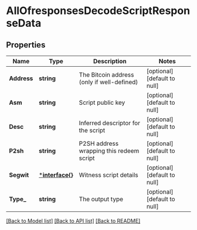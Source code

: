 # AllOfresponsesDecodeScriptResponseData

## Properties
Name | Type | Description | Notes
------------ | ------------- | ------------- | -------------
**Address** | **string** | The Bitcoin address (only if well-defined) | [optional] [default to null]
**Asm** | **string** | Script public key | [optional] [default to null]
**Desc** | **string** | Inferred descriptor for the script | [optional] [default to null]
**P2sh** | **string** | P2SH address wrapping this redeem script | [optional] [default to null]
**Segwit** | [***interface{}**](interface{}.md) | Witness script details | [optional] [default to null]
**Type_** | **string** | The output type | [optional] [default to null]

[[Back to Model list]](../README.md#documentation-for-models) [[Back to API list]](../README.md#documentation-for-api-endpoints) [[Back to README]](../README.md)

